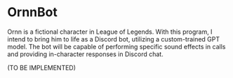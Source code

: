 # OrnnBot
Ornn is a fictional character in League of Legends. With this program, I intend to bring him to life as a Discord bot, utilizing a custom-trained GPT model. The bot will be capable of performing specific sound effects in calls and providing in-character responses in Discord chat.

(TO BE IMPLEMENTED)

